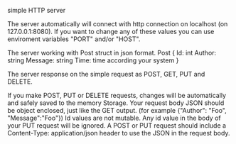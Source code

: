 simple HTTP server

The server automatically will connect with http connection on localhost (on 127.0.0.1:8080). If you want to change any of these values you can use enviroment variables "PORT" and/or "HOST".

The server working with Post struct in json format.
Post {
    Id: int
    Author: string
    Message: string
    Time: time according your system
}

The server response on the simple request as POST, GET, PUT and DELETE.

If you make POST, PUT or DELETE requests, changes will be automatically and safely saved to the memory Storage.
Your request body JSON should be object enclosed, just like the GET output. (for example {"Author": "Foo", "Message":"Foo"})
Id values are not mutable. Any id value in the body of your PUT request will be ignored. 
A POST or PUT request should include a Content-Type: application/json header to use the JSON in the request body. 